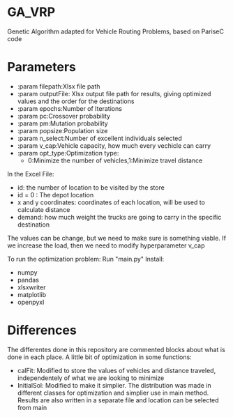 # GA_VRP
Genetic Algorithm adapted for Vehicle Routing Problems, based on PariseC code

# Parameters
 - :param filepath:Xlsx file path
 - :param outputFile: Xlsx output file path for results, giving optimized values and the order for the destinations
 - :param epochs:Number of Iterations
 - :param pc:Crossover probability
 - :param pm:Mutation probability
 - :param popsize:Population size
 - :param n_select:Number of excellent individuals selected
 - :param v_cap:Vehicle capacity, how much every vechicle can carry
 - :param opt_type:Optimization type:
      - 0:Minimize the number of vehicles,1:Minimize travel distance
      
 In the Excel File:
 - id: the number of location to be visited by the store
 - id = 0 : The depot location
 - x and y coordinates: coordinates of each location, will be used to calculate distance
 - demand: how much weight the trucks are going to carry in the specific destination

The values can be change, but we need to make sure is something viable.
If we increase the load, then we need to modify hyperparameter v_cap

To run the optimization problem:
Run "main.py"
Install:
- numpy
- pandas
- xlsxwriter
- matplotlib
- openpyxl
 

# Differences
The differentes done in this repository are commented blocks about what is done in each place.
A little bit of optimization in some functions:
  - calFit: Modified to store the values of vehicles and distance traveled, independentely of what we are looking to minimize
  - InitialSol: Modified to make it simplier.
The distribution was made in different classes for optimization and simplier use in main method.
Results are also written in a separate file and location can be selected from main



